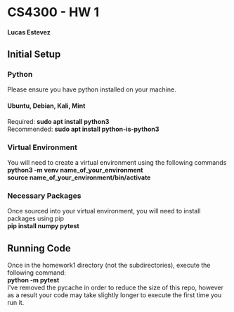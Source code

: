 # CS4300 - HW 1
#### Lucas Estevez

## Initial Setup

### Python

Please ensure you have python installed on your machine.
#### Ubuntu, Debian, Kali, Mint
Required: **sudo apt install python3** \
Recommended: **sudo apt install python-is-python3**

### Virtual Environment
You will need to create a virtual environment using the following commands\
**python3 -m venv name_of_your_environment**\
**source name_of_your_environment/bin/activate**

### Necessary Packages
Once sourced into your virtual environment, you will need to install packages using pip\
**pip install numpy pytest**

## Running Code
Once in the homework1 directory (not the subdirectories), execute the following command: \
**python -m pytest** \
I've removed the pycache in order to reduce the size of this repo, however as a result your code may take slightly longer to execute the first time you run it.
